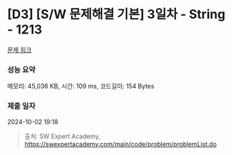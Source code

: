 # [D3] [S/W 문제해결 기본] 3일차 - String - 1213 

[문제 링크](https://swexpertacademy.com/main/code/problem/problemDetail.do?contestProbId=AV14P0c6AAUCFAYi) 

### 성능 요약

메모리: 45,036 KB, 시간: 109 ms, 코드길이: 154 Bytes

### 제출 일자

2024-10-02 19:18



> 출처: SW Expert Academy, https://swexpertacademy.com/main/code/problem/problemList.do